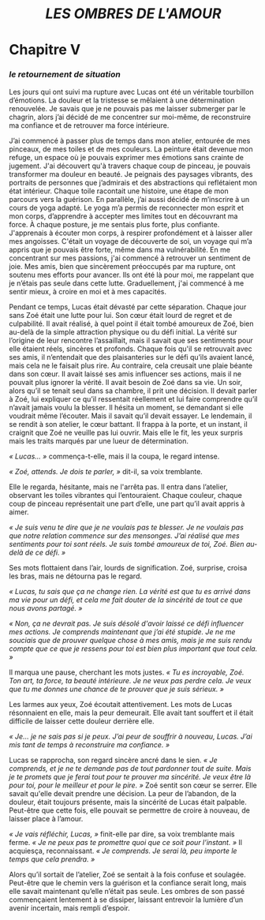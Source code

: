<div align="center">

<h1><b><i>LES OMBRES DE L'AMOUR</i></b></h1>

</div>

# Chapitre V
### *le retournement de situation*
Les jours qui ont suivi ma rupture avec Lucas ont été un véritable tourbillon d’émotions. La douleur et la tristesse se mêlaient à une détermination renouvelée. Je savais que je ne pouvais pas me laisser submerger par le chagrin, alors j’ai décidé de me concentrer sur moi-même, de reconstruire ma confiance et de retrouver ma force intérieure.

 J’ai commencé à passer plus de temps dans mon atelier, entourée de mes pinceaux, de mes toiles et de mes couleurs. La peinture était devenue mon refuge, un espace où je pouvais exprimer mes émotions sans crainte de jugement. J'ai découvert qu'à travers chaque coup de pinceau, je pouvais transformer ma douleur en beauté. Je peignais des paysages vibrants, des portraits de personnes que j’admirais et des abstractions qui reflétaient mon état intérieur. Chaque toile racontait une histoire, une étape de mon parcours vers la guérison.
En parallèle, j’ai aussi décidé de m’inscrire à un cours de yoga adapté. Le yoga m’a permis de reconnecter mon esprit et mon corps, d’apprendre à accepter mes limites tout en découvrant ma force. À chaque posture, je me sentais plus forte, plus confiante. J'apprenais à écouter mon corps, à respirer profondément et à laisser aller mes angoisses. C'était un voyage de découverte de soi, un voyage qui m’a appris que je pouvais être forte, même dans ma vulnérabilité.
En me concentrant sur mes passions, j'ai commencé à retrouver un sentiment de joie. Mes amis, bien que sincèrement préoccupés par ma rupture, ont soutenu mes efforts pour avancer. Ils ont été là pour moi, me rappelant que je n’étais pas seule dans cette lutte. Graduellement, j'ai commencé à me sentir mieux, à croire en moi et à mes capacités.


Pendant ce temps, Lucas était dévasté par cette séparation. Chaque jour sans Zoé était une lutte pour lui. Son cœur était lourd de regret et de culpabilité. Il avait réalisé, à quel point il était tombé amoureux de Zoé, bien au-delà de la simple attraction physique ou du défi initial. La vérité sur l’origine de leur rencontre l’assaillait, mais il savait que ses sentiments pour elle étaient réels, sincères et profonds.
Chaque fois qu'il se retrouvait avec ses amis, il n’entendait que des plaisanteries sur le défi qu’ils avaient lancé, mais cela ne le faisait plus rire. Au contraire, cela creusait une plaie béante dans son cœur. Il avait laissé ses amis influencer ses actions, mais il ne pouvait plus ignorer la vérité. Il avait besoin de Zoé dans sa vie.
Un soir, alors qu’il se tenait seul dans sa chambre, il prit une décision. Il devait parler à Zoé, lui expliquer ce qu’il ressentait réellement et lui faire comprendre qu’il n’avait jamais voulu la blesser. Il hésita un moment, se demandant si elle voudrait même l’écouter. Mais il savait qu’il devait essayer.
Le lendemain, il se rendit à son atelier, le cœur battant. Il frappa à la porte, et un instant, il craignit que Zoé ne veuille pas lui ouvrir. Mais elle le fit, les yeux surpris mais les traits marqués par une lueur de détermination.

*« Lucas... »* commença-t-elle, mais il la coupa, le regard intense.

 *« Zoé, attends. Je dois te parler, »* dit-il, sa voix tremblante.
 
Elle le regarda, hésitante, mais ne l'arrêta pas. Il entra dans l’atelier, observant les toiles vibrantes qui l’entouraient. Chaque couleur, chaque coup de pinceau représentait une part d’elle, une part qu’il avait appris à aimer.

*« Je suis venu te dire que je ne voulais pas te blesser. Je ne voulais pas que notre relation commence sur des mensonges. J’ai réalisé que mes sentiments pour toi sont réels. Je suis tombé amoureux de toi, Zoé. Bien au-delà de ce défi. »*

Ses mots flottaient dans l’air, lourds de signification. Zoé, surprise, croisa les bras, mais ne détourna pas le regard.

*« Lucas, tu sais que ça ne change rien. La vérité est que tu es arrivé dans ma vie pour un défi, et cela me fait douter de la sincérité de tout ce que nous avons partagé. »*

*« Non, ça ne devrait pas. Je suis désolé d'avoir laissé ce défi influencer mes actions. Je comprends maintenant que j’ai été stupide. Je ne me souciais que de prouver quelque chose à mes amis, mais je me suis rendu compte que ce que je ressens pour toi est bien plus important que tout cela. »*

Il marqua une pause, cherchant les mots justes. *« Tu es incroyable, Zoé. Ton art, ta force, ta beauté intérieure. Je ne veux pas perdre cela. Je veux que tu me donnes une chance de te prouver que je suis sérieux. »*

Les larmes aux yeux, Zoé écoutait attentivement. Les mots de Lucas résonnaient en elle, mais la peur demeurait. Elle avait tant souffert et il était difficile de laisser cette douleur derrière elle.

*« Je... je ne sais pas si je peux. J’ai peur de souffrir à nouveau, Lucas. J’ai mis tant de temps à reconstruire ma confiance. »*

Lucas se rapprocha, son regard sincère ancré dans le sien. *« Je comprends, et je ne te demande pas de tout pardonner tout de suite. Mais je te promets que je ferai tout pour te prouver ma sincérité. Je veux être là pour toi, pour le meilleur et pour le pire. »*
Zoé sentit son cœur se serrer. Elle savait qu'elle devait prendre une décision. La peur de l’abandon, de la douleur, était toujours présente, mais la sincérité de Lucas était palpable. Peut-être que cette fois, elle pouvait se permettre de croire à nouveau, de laisser place à l’amour.

 *« Je vais réfléchir, Lucas, »* finit-elle par dire, sa voix tremblante mais ferme. *« Je ne peux pas te promettre quoi que ce soit pour l’instant. »*
Il acquiesça, reconnaissant. *« Je comprends. Je serai là, peu importe le temps que cela prendra. »*

Alors qu’il sortait de l’atelier, Zoé se sentait à la fois confuse et soulagée. Peut-être que le chemin vers la guérison et la confiance serait long, mais elle savait maintenant qu’elle n’était pas seule. Les ombres de son passé commençaient lentement à se dissiper, laissant entrevoir la lumière d’un avenir incertain, mais rempli d’espoir.
